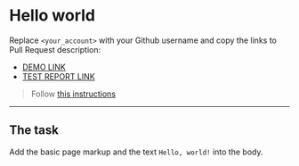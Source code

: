 # Hello world
Replace `<your_account>` with your Github username and copy the links to Pull Request description:
- [DEMO LINK](https://PetrStep04.github.io/layout_hello-world/)
- [TEST REPORT LINK](https://PetrStep04.github.io/layout_hello-world/report/html_report/)

> Follow [this instructions](https://mate-academy.github.io/layout_task-guideline/#how-to-solve-the-layout-tasks-on-github)
___

## The task 
Add the basic page markup and the text `Hello, world!` into the body.
